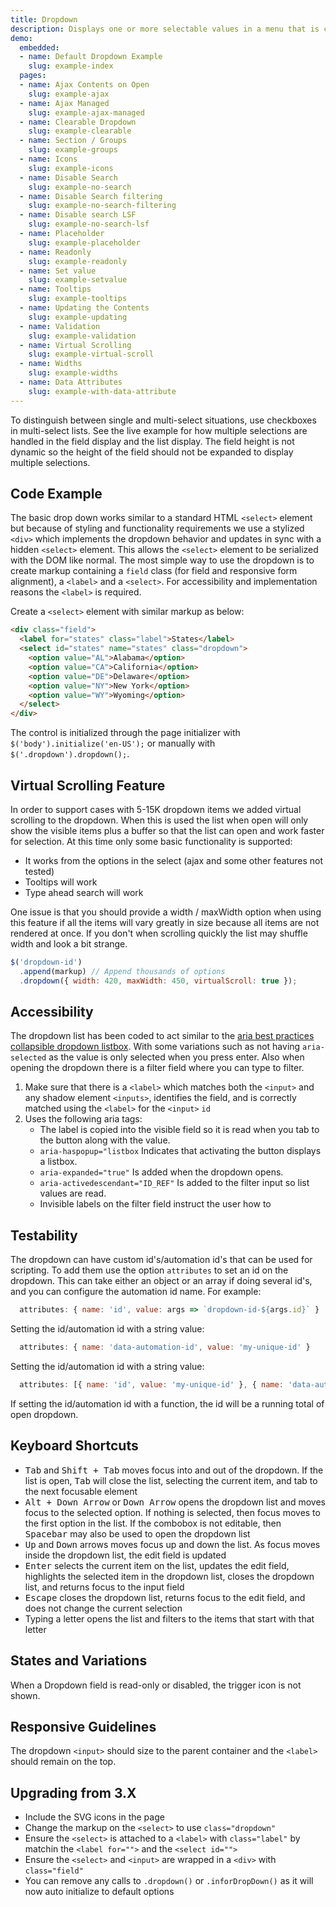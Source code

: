 ```yaml
---
title: Dropdown
description: Displays one or more selectable values in a menu that is collapsed by default. A user can select an actionable value. Best used when users do not require a view of all possible values at all times.
demo:
  embedded:
  - name: Default Dropdown Example
    slug: example-index
  pages:
  - name: Ajax Contents on Open
    slug: example-ajax
  - name: Ajax Managed
    slug: example-ajax-managed
  - name: Clearable Dropdown
    slug: example-clearable
  - name: Section / Groups
    slug: example-groups
  - name: Icons
    slug: example-icons
  - name: Disable Search
    slug: example-no-search
  - name: Disable Search filtering
    slug: example-no-search-filtering
  - name: Disable search LSF
    slug: example-no-search-lsf
  - name: Placeholder
    slug: example-placeholder
  - name: Readonly
    slug: example-readonly
  - name: Set value
    slug: example-setvalue
  - name: Tooltips
    slug: example-tooltips
  - name: Updating the Contents
    slug: example-updating
  - name: Validation
    slug: example-validation
  - name: Virtual Scrolling
    slug: example-virtual-scroll
  - name: Widths
    slug: example-widths
  - name: Data Attributes
    slug: example-with-data-attribute
---
```


To distinguish between single and multi-select situations, use checkboxes in multi-select lists. See the live example for how multiple selections are handled in the field display and the list display. The field height is not dynamic so the height of the field should not be expanded to display multiple selections.

## Code Example

The basic drop down works similar to a standard HTML `<select>` element but because of styling and functionality requirements we use a stylized `<div>` which implements the dropdown behavior and updates in sync with a hidden `<select>` element. This allows the `<select>` element to be serialized with the DOM like normal. The most simple way to use the dropdown is to create markup containing a `field` class (for field and responsive form alignment), a `<label>` and a `<select>`. For accessibility and implementation reasons the `<label>` is required.

Create a `<select>` element with similar markup as below:

```html
<div class="field">
  <label for="states" class="label">States</label>
  <select id="states" name="states" class="dropdown">
    <option value="AL">Alabama</option>
    <option value="CA">California</option>
    <option value="DE">Delaware</option>
    <option value="NY">New York</option>
    <option value="WY">Wyoming</option>
  </select>
</div>
```

The control is initialized through the page initializer with `$('body').initialize('en-US');` or manually with `$('.dropdown').dropdown();`.

## Virtual Scrolling Feature

In order to support cases with 5-15K dropdown items we added virtual scrolling to the dropdown. When this is used the list when open will only show the visible items plus a buffer so that the list can open and work faster for selection. At this time only some basic functionality is supported:

- It works from the options in the select (ajax and some other features not tested)
- Tooltips will work
- Type ahead search will work

One issue is that you should provide a width / maxWidth option when using this feature if all the items will vary greatly in size because all items are not rendered at once. If you don't when scrolling quickly the list may shuffle width and look a bit strange.

```js
$('dropdown-id')
  .append(markup) // Append thousands of options
  .dropdown({ width: 420, maxWidth: 450, virtualScroll: true });
```

## Accessibility

The dropdown list has been coded to act similar to the [aria best practices collapsible dropdown listbox](https://w3c.github.io/aria-practices/examples/listbox/listbox-collapsible.html). With some variations such as not having `aria-selected` as the value is only selected when you press enter. Also when opening the dropdown there is a filter field where you can type to filter.

1. Make sure that there is a `<label>` which matches both the `<input>` and any shadow element `<inputs>`, identifies the field, and is correctly matched using the `<label>` for the `<input>` `id`
1. Uses the following aria tags:
    - The label is copied into the visible field so it is read when you tab to the button along with the value.
    - `aria-haspopup="listbox` Indicates that activating the button displays a listbox.
    - `aria-expanded="true"` Is added when the dropdown opens.
    - `aria-activedescendant="ID_REF"` Is added to the filter input so list values are read.
    - Invisible labels on the filter field instruct the user how to

## Testability

The dropdown can have custom id's/automation id's that can be used for scripting. To add them use the option `attributes` to set an id on the dropdown. This can take either an object or an array if doing several id's, and you can configure the automation id name. For example:

```js
  attributes: { name: 'id', value: args => `dropdown-id-${args.id}` }
```

Setting the id/automation id with a string value:

```js
  attributes: { name: 'data-automation-id', value: 'my-unique-id' }
```

Setting the id/automation id with a string value:

```js
  attributes: [{ name: 'id', value: 'my-unique-id' }, { name: 'data-automation-id', value: 'my-unique-id' }]
```

If setting the id/automation id with a function, the id will be a running total of open dropdown.

## Keyboard Shortcuts

- <kbd>Tab</kbd> and <kbd>Shift + Tab</kbd> moves focus into and out of the dropdown. If the list is open, <kbd>Tab</kbd> will close the list, selecting the current item, and tab to the next focusable element
- <kbd>Alt + Down Arrow</kbd> or <kbd>Down Arrow</kbd> opens the dropdown list and moves focus to the selected option. If nothing is selected, then focus moves to the first option in the list. If the combobox is not editable, then <kbd>Spacebar</kbd> may also be used to open the dropdown list
- <kbd>Up</kbd> and <kbd>Down</kbd> arrows moves focus up and down the list. As focus moves inside the dropdown list, the edit field is updated
- <kbd>Enter</kbd> selects the current item on the list, updates the edit field, highlights the selected item in the dropdown list, closes the dropdown list, and returns focus to the input field
- <kbd>Escape</kbd> closes the dropdown list, returns focus to the edit field, and does not change the current selection
- Typing a letter opens the list and filters to the items that start with that letter

## States and Variations

When a Dropdown field is read-only or disabled, the trigger icon is not shown.

## Responsive Guidelines

The dropdown `<input>` should size to the parent container and the `<label>` should remain on the top.

## Upgrading from 3.X

- Include the SVG icons in the page
- Change the markup on the `<select>` to use `class="dropdown"`
- Ensure the `<select>` is attached to a `<label>` with `class="label"` by matchin the `<label for="">` and the `<select id="">`
- Ensure the `<select>` and `<input>` are wrapped in a `<div>` with `class="field"`
- You can remove any calls to `.dropdown()` or `.inforDropDown()` as it will now auto initialize to default options
